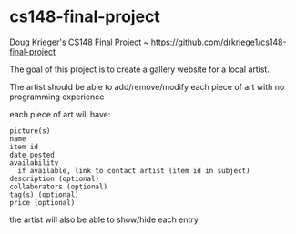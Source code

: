 cs148-final-project
===================
Doug Krieger's CS148 Final Project ~ https://github.com/drkriege1/cs148-final-project

The goal of this project is to create a gallery website for a local artist.

The artist should be able to add/remove/modify each piece of art with no programming experience

each piece of art will have:

    picture(s)
    name
    item id
    date posted
    availability
      if available, link to contact artist (item id in subject)
    description (optional)
    collaborators (optional)
    tag(s) (optional)
    price (optional)
    
the artist will also be able to show/hide each entry
